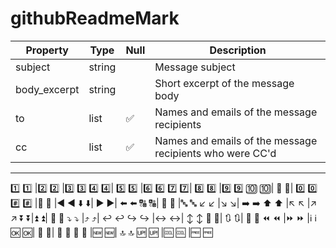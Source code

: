 # githubReadmeMark


| Property | Type | Null | Description |
| -------- | ---- | ---- | ----------- |
| subject | string | &nbsp; | Message subject |
| body_excerpt | string | &nbsp; | Short excerpt of the message body |
| to | list | :white_check_mark: | Names and emails of the message recipients |
| cc | list | :white_check_mark: | Names and emails of the message recipients who were CC'd |

<hr>

1️⃣ :one:	|2️⃣ :two:	|3️⃣ :three:
4️⃣ :four:|	5️⃣ :five:	|6️⃣ :six:
7️⃣ :seven:|	8️⃣ :eight:	|9️⃣ :nine:
🔟 :keycap_ten:|	🔢 :1234:|	0️⃣ :zero:
#️⃣ :hash:	|🔣 :symbols:	|◀️ :arrow_backward:
⬇️ :arrow_down:|	▶️ :arrow_forward:|	⬅️ :arrow_left:
🔠 :capital_abcd:|	🔡 :abcd:	|🔤 :abc:
↙️ :arrow_lower_left:	|↘️ :arrow_lower_right:|	➡️ :arrow_right:
⬆️ :arrow_up:	|↖️ :arrow_upper_left:	|↗️ :arrow_upper_right:
⏬ :arrow_double_down:|⏫ :arrow_double_up:|	🔽 :arrow_down_small:
⤵️ :arrow_heading_down:	|⤴️ :arrow_heading_up:|	↩️ :leftwards_arrow_with_hook:
↪️ :arrow_right_hook:	|↔️ :left_right_arrow:|	↕️ :arrow_up_down:
🔼 :arrow_up_small:|	🔃 :arrows_clockwise:|	🔄 :arrows_counterclockwise:
⏪ :rewind:	|⏩ :fast_forward:	|ℹ️ :information_source:
🆗 :ok:|	🔀 :twisted_rightwards_arrows:|	🔁 :repeat:
🔂 :repeat_one:	|🆕 :new:|	🔝 :top:
🆙 :up:	|🆒 :cool:	|🆓 :free:
